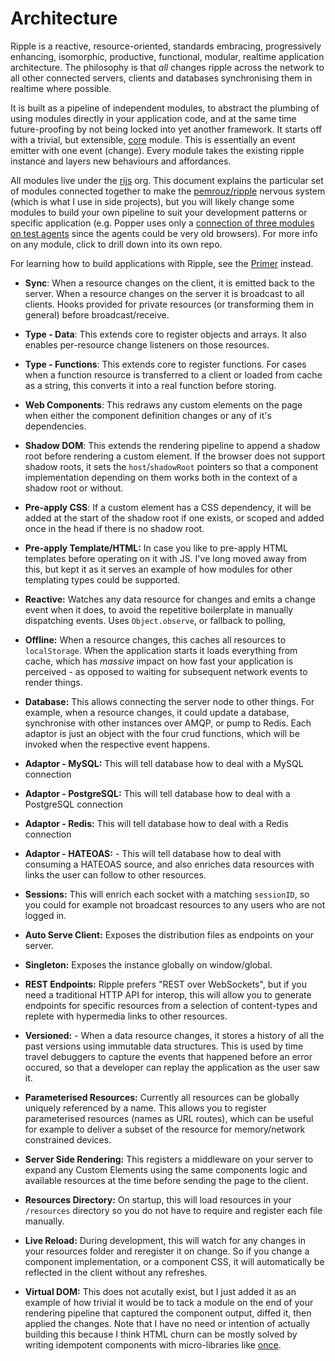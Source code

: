 # Architecture

Ripple is a reactive, resource-oriented, standards embracing, progressively enhancing, isomorphic, productive, functional, modular, realtime application architecture. The philosophy is that _all_ changes ripple across the network to all other connected servers, clients and databases synchronising them in realtime where possible.

It is built as a pipeline of independent modules, to abstract the plumbing of using modules directly in your application code, and at the same time future-proofing by not being locked into yet another framework. It starts off with a trivial, but extensible, [core](https://github.com/rijs/core) module. This is essentially an event emitter with one event (change). Every module takes the existing ripple instance and layers new behaviours and affordances.

All modules live under the [rijs](https://github.com/rijs/) org. This document explains the particular set of modules connected together to make the [pemrouz/ripple](https://github.com/pemrouz/ripple/blob/master/src/index.js#L28-L45) nervous system (which is what I use in side projects), but you will likely change some modules to build your own pipeline to suit your development patterns or specific application (e.g. Popper uses only a [connection of three modules on test agents](https://github.com/pemrouz/popper/blob/master/client.js#L1-L4) since the agents could be very old browsers). For more info on any module, click to drill down into its own repo.

For learning how to build applications with Ripple, see the [Primer]() instead.

* **Sync**: When a resource changes on the client, it is emitted back to the server. When a resource changes on the server it is broadcast to all clients. Hooks provided for private resources (or transforming them in general) before broadcast/receive.

* **Type - Data**: This extends core to register objects and arrays. It also enables per-resource change listeners on those resources.

* **Type - Functions**: This extends core to register functions. For cases when a function resource is transferred to a client or loaded from cache as a string, this converts it into a real function before storing.

* **Web Components**: This redraws any custom elements on the page when either the component definition changes or any of it's dependencies.

* **Shadow DOM**: This extends the rendering pipeline to append a shadow root before rendering a custom element. If the browser does not support shadow roots, it sets the `host`/`shadowRoot` pointers so that a component implementation depending on them works both in the context of a shadow root or without.

* **Pre-apply CSS**: If a custom element has a CSS dependency, it will be added at the start of the shadow root if one exists, or scoped and added once in the head if there is no shadow root.

* **Pre-apply Template/HTML:** In case you like to pre-apply HTML templates before operating on it with JS. I've long moved away from this, but kept it as it serves an example of how modules for other templating types could be supported.

* **Reactive:** Watches any data resource for changes and emits a change event when it does, to avoid the repetitive boilerplate in manually dispatching events. Uses `Object.observe`, or fallback to polling, 

* **Offline:** When a resource changes, this caches all resources to `localStorage`. When the application starts it loads everything from cache, which has _massive_ impact on how fast your application is perceived - as opposed to waiting for subsequent network events to render things.

* **Database:** This allows connecting the server node to other things. For example, when a resource changes, it could update a database, synchronise with other instances over AMQP, or pump to Redis. Each adaptor is just an object with the four crud functions, which will be invoked when the respective event happens. 

* **Adaptor - MySQL:** This will tell database how to deal with a MySQL connection

* **Adaptor - PostgreSQL:** This will tell database how to deal with a PostgreSQL connection

* **Adaptor - Redis:** This will tell database how to deal with a Redis connection

* **Adaptor - HATEOAS:** - This will tell database how to deal with consuming a HATEOAS source, and also enriches data resources with links the user can follow to other resources.

* **Sessions:** This will enrich each socket with a matching `sessionID`, so you could for example not broadcast resources to any users who are not logged in.

* **Auto Serve Client:** Exposes the distribution files as endpoints on your server.

* **Singleton:** Exposes the instance globally on window/global.

* **REST Endpoints:** Ripple prefers "REST over WebSockets", but if you need a traditional HTTP API for interop, this will allow you to generate endpoints for specific resources from a selection of content-types and replete with hypermedia links to other resources.

* **Versioned:** - When a data resource changes, it stores a history of all the past versions using immutable data structures. This is used by time travel debuggers to capture the events that happened before an error occured, so that a developer can replay the application as the user saw it. 

* **Parameterised Resources:** Currently all resources can be globally uniquely referenced by a name. This allows you to register parameterised resources (names as URL routes), which can be useful for example to deliver a subset of the resource for memory/network constrained devices.

* **Server Side Rendering:** This registers a middleware on your server to expand any Custom Elements using the same components logic and available resources at the time before sending the page to the client.

* **Resources Directory:** On startup, this will load resources in your `/resources` directory so you do not have to require and register each file manually.

* **Live Reload:** During development, this will watch for any changes in your resources folder and reregister it on change. So if you change a component implementation, or a component CSS, it will automatically be reflected in the client without any refreshes.

* **Virtual DOM:** This does not acutally exist, but I just added it as an example of how trivial it would be to tack a module on the end of your rendering pipeline that captured the component output, diffed it, then applied the changes. Note that I have no need or intention of actually building this because I think HTML churn can be mostly solved by writing idempotent components with micro-libraries like [once](https://github.com/utilise/utilise#--once).